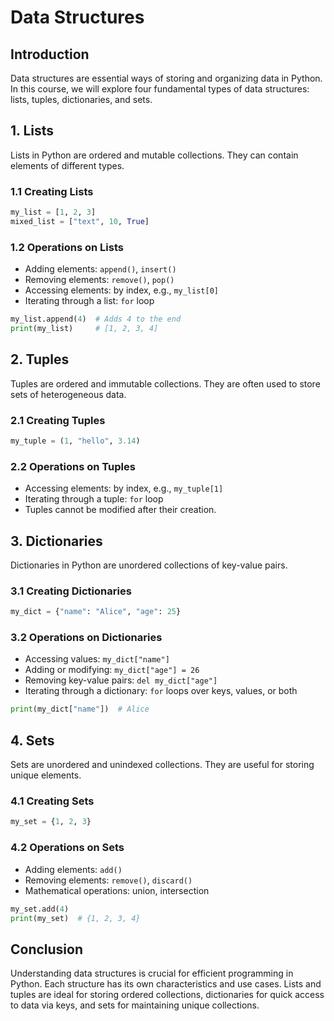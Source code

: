 # Data Structures

## Introduction

Data structures are essential ways of storing and organizing data in Python. In this course, we will explore four fundamental types of data structures: lists, tuples, dictionaries, and sets.

## 1. Lists

Lists in Python are ordered and mutable collections. They can contain elements of different types.

### 1.1 Creating Lists

```py
my_list = [1, 2, 3]
mixed_list = ["text", 10, True]
```

### 1.2 Operations on Lists

- Adding elements: `append()`, `insert()`
- Removing elements: `remove()`, `pop()`
- Accessing elements: by index, e.g., `my_list[0]`
- Iterating through a list: `for` loop

```py
my_list.append(4)  # Adds 4 to the end
print(my_list)     # [1, 2, 3, 4]
```

## 2. Tuples

Tuples are ordered and immutable collections. They are often used to store sets of heterogeneous data.

### 2.1 Creating Tuples

```py
my_tuple = (1, "hello", 3.14)
```

### 2.2 Operations on Tuples

- Accessing elements: by index, e.g., `my_tuple[1]`
- Iterating through a tuple: `for` loop
- Tuples cannot be modified after their creation.

## 3. Dictionaries

Dictionaries in Python are unordered collections of key-value pairs.

### 3.1 Creating Dictionaries

```py
my_dict = {"name": "Alice", "age": 25}
```

### 3.2 Operations on Dictionaries

- Accessing values: `my_dict["name"]`
- Adding or modifying: `my_dict["age"] = 26`
- Removing key-value pairs: `del my_dict["age"]`
- Iterating through a dictionary: `for` loops over keys, values, or both

```py
print(my_dict["name"])  # Alice
```

## 4. Sets

Sets are unordered and unindexed collections. They are useful for storing unique elements.

### 4.1 Creating Sets

```py
my_set = {1, 2, 3}
```

### 4.2 Operations on Sets

- Adding elements: `add()`
- Removing elements: `remove()`, `discard()`
- Mathematical operations: union, intersection

```py
my_set.add(4)
print(my_set)  # {1, 2, 3, 4}
```

## Conclusion

Understanding data structures is crucial for efficient programming in Python. Each structure has its own characteristics and use cases. Lists and tuples are ideal for storing ordered collections, dictionaries for quick access to data via keys, and sets for maintaining unique collections.
